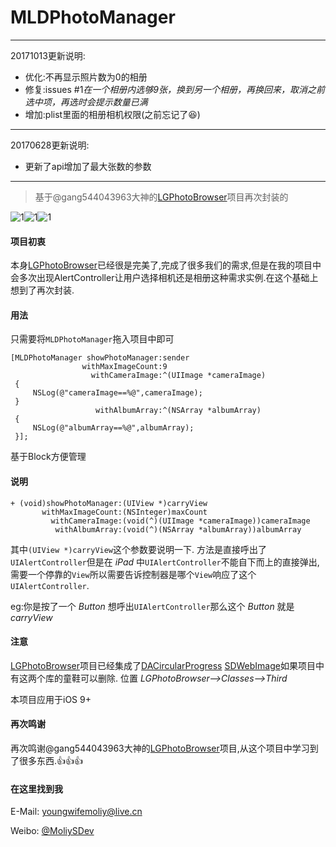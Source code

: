 # MLDPhotoManager

---
20171013更新说明:
* 优化:不再显示照片数为0的相册
* 修复:issues #1*在一个相册内选够9张，换到另一个相册，再换回来，取消之前选中项，再选时会提示数量已满*
* 增加:plist里面的相册相机权限(之前忘记了😆)

---
20170628更新说明:
* 更新了api增加了最大张数的参数


---
>基于@gang544043963大神的[LGPhotoBrowser](https://github.com/gang544043963/LGPhotoBrowser)项目再次封装的

![1](http://onazihscc.bkt.clouddn.com/WechatIMG125.png
)![1](http://onazihscc.bkt.clouddn.com/WechatIMG123.png
)![1](http://onazihscc.bkt.clouddn.com/WechatIMG124.png
)

#### 项目初衷
本身[LGPhotoBrowser](https://github.com/gang544043963/LGPhotoBrowser)已经很是完美了,完成了很多我们的需求,但是在我的项目中会多次出现AlertController让用户选择相机还是相册这种需求实例.在这个基础上想到了再次封装.

#### 用法
只需要将`MLDPhotoManager`拖入项目中即可

```obj-c
[MLDPhotoManager showPhotoManager:sender
                withMaxImageCount:9
                  withCameraImage:^(UIImage *cameraImage)
 {
     NSLog(@"cameraImage==%@",cameraImage);
 }
                   withAlbumArray:^(NSArray *albumArray)
 {
     NSLog(@"albumArray==%@",albumArray);
 }];
```
基于Block方便管理

#### 说明

```obj-c
+ (void)showPhotoManager:(UIView *)carryView
       withMaxImageCount:(NSInteger)maxCount
         withCameraImage:(void(^)(UIImage *cameraImage))cameraImage
          withAlbumArray:(void(^)(NSArray *albumArray))albumArray
```
其中`(UIView *)carryView`这个参数要说明一下.
方法是直接呼出了`UIAlertController`但是在 *iPad* 中`UIAlertController`不能自下而上的直接弹出,需要一个停靠的`View`所以需要告诉控制器是哪个`View`响应了这个`UIAlertController`.

eg:你是按了一个 *Button* 想呼出`UIAlertController`那么这个 *Button* 就是 *carryView*

#### 注意
[LGPhotoBrowser](https://github.com/gang544043963/LGPhotoBrowser)项目已经集成了[DACircularProgress](https://github.com/danielamitay/DACircularProgress) [SDWebImage](https://github.com/rs/SDWebImage)如果项目中有这两个库的童鞋可以删除.
位置 *LGPhotoBrowser-->Classes-->Third*

本项目应用于iOS 9+

#### 再次鸣谢
再次鸣谢@gang544043963大神的[LGPhotoBrowser](https://github.com/gang544043963/LGPhotoBrowser)项目,从这个项目中学习到了很多东西.👍👍👍


#### 在这里找到我
E-Mail: youngwifemoliy@live.cn

Weibo: [@MoliySDev](http://weibo.com/moliy)
